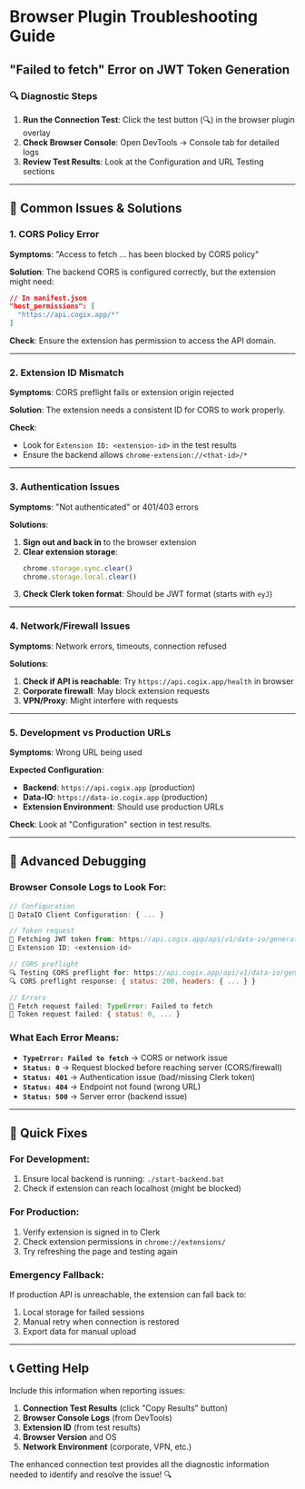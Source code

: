 # Browser Plugin Troubleshooting Guide

## "Failed to fetch" Error on JWT Token Generation

### 🔍 **Diagnostic Steps**

1. **Run the Connection Test**: Click the test button (🔍) in the browser plugin overlay
2. **Check Browser Console**: Open DevTools → Console tab for detailed logs
3. **Review Test Results**: Look at the Configuration and URL Testing sections

---

## 🚨 **Common Issues & Solutions**

### **1. CORS Policy Error**
**Symptoms**: "Access to fetch ... has been blocked by CORS policy"

**Solution**: The backend CORS is configured correctly, but the extension might need:
```json
// In manifest.json
"host_permissions": [
  "https://api.cogix.app/*"
]
```

**Check**: Ensure the extension has permission to access the API domain.

---

### **2. Extension ID Mismatch**
**Symptoms**: CORS preflight fails or extension origin rejected

**Solution**: The extension needs a consistent ID for CORS to work properly.

**Check**: 
- Look for `Extension ID: <extension-id>` in the test results
- Ensure the backend allows `chrome-extension://<that-id>/*`

---

### **3. Authentication Issues**
**Symptoms**: "Not authenticated" or 401/403 errors

**Solutions**:
1. **Sign out and back in** to the browser extension
2. **Clear extension storage**: 
   ```javascript
   chrome.storage.sync.clear()
   chrome.storage.local.clear()
   ```
3. **Check Clerk token format**: Should be JWT format (starts with `eyJ`)

---

### **4. Network/Firewall Issues**
**Symptoms**: Network errors, timeouts, connection refused

**Solutions**:
1. **Check if API is reachable**: Try `https://api.cogix.app/health` in browser
2. **Corporate firewall**: May block extension requests
3. **VPN/Proxy**: Might interfere with requests

---

### **5. Development vs Production URLs**
**Symptoms**: Wrong URL being used

**Expected Configuration**:
- **Backend**: `https://api.cogix.app` (production)
- **Data-IO**: `https://data-io.cogix.app` (production)
- **Extension Environment**: Should use production URLs

**Check**: Look at "Configuration" section in test results.

---

## 🔧 **Advanced Debugging**

### **Browser Console Logs to Look For**:

```javascript
// Configuration
🔧 DataIO Client Configuration: { ... }

// Token request
🔑 Fetching JWT token from: https://api.cogix.app/api/v1/data-io/generate
🔑 Extension ID: <extension-id>

// CORS preflight
🔍 Testing CORS preflight for: https://api.cogix.app/api/v1/data-io/generate
🔍 CORS preflight response: { status: 200, headers: { ... } }

// Errors
🚨 Fetch request failed: TypeError: Failed to fetch
🚨 Token request failed: { status: 0, ... }
```

### **What Each Error Means**:

- **`TypeError: Failed to fetch`** → CORS or network issue
- **`Status: 0`** → Request blocked before reaching server (CORS/firewall)
- **`Status: 401`** → Authentication issue (bad/missing Clerk token)
- **`Status: 404`** → Endpoint not found (wrong URL)
- **`Status: 500`** → Server error (backend issue)

---

## 🎯 **Quick Fixes**

### **For Development**:
1. Ensure local backend is running: `./start-backend.bat`
2. Check if extension can reach localhost (might be blocked)

### **For Production**:
1. Verify extension is signed in to Clerk
2. Check extension permissions in `chrome://extensions/`
3. Try refreshing the page and testing again

### **Emergency Fallback**:
If production API is unreachable, the extension can fall back to:
1. Local storage for failed sessions
2. Manual retry when connection is restored
3. Export data for manual upload

---

## 📞 **Getting Help**

Include this information when reporting issues:

1. **Connection Test Results** (click "Copy Results" button)
2. **Browser Console Logs** (from DevTools)
3. **Extension ID** (from test results)
4. **Browser Version** and OS
5. **Network Environment** (corporate, VPN, etc.)

The enhanced connection test provides all the diagnostic information needed to identify and resolve the issue! 🔍
